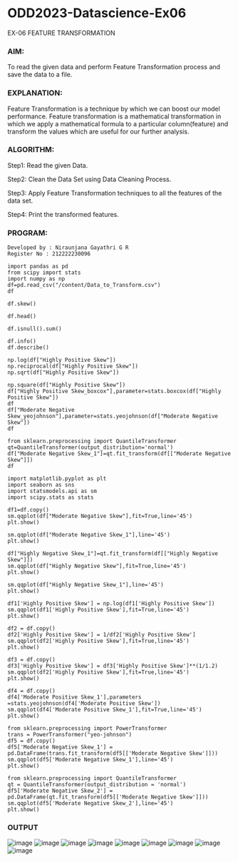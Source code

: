 # ODD2023-Datascience-Ex06
EX-06 FEATURE TRANSFORMATION
### AIM:
To read the given data and perform Feature Transformation process and save the data to a file.

### EXPLANATION:
Feature Transformation is a technique by which we can boost our model performance. Feature transformation is a mathematical transformation in which we apply a mathematical formula to a particular column(feature) and transform the values which are useful for our further analysis.

### ALGORITHM:
Step1: Read the given Data.

Step2: Clean the Data Set using Data Cleaning Process.

Step3: Apply Feature Transformation techniques to all the features of the data set.

Step4: Print the transformed features.

### PROGRAM:
```
Developed by : Niraunjana Gayathri G R
Register No : 212222230096
```
```
import pandas as pd
from scipy import stats
import numpy as np
df=pd.read_csv("/content/Data_to_Transform.csv")
df

df.skew()

df.head()

df.isnull().sum()

df.info()
df.describe()

np.log(df["Highly Positive Skew"])
np.reciprocal(df["Highly Positive Skew"])
np.sqrt(df["Highly Positive Skew"])

np.square(df["Highly Positive Skew"])
df["Highly Positive Skew_boxcox"],parameter=stats.boxcox(df["Highly Positive Skew"])
df
df["Moderate Negative Skew_yeojohnson"],parameter=stats.yeojohnson(df["Moderate Negative Skew"])
df

from sklearn.preprocessing import QuantileTransformer
qt=QuantileTransformer(output_distribution='normal')
df["Moderate Negative Skew_1"]=qt.fit_transform(df[["Moderate Negative Skew"]])
df

import matplotlib.pyplot as plt
import seaborn as sns
import statsmodels.api as sm
import scipy.stats as stats

df1=df.copy()
sm.qqplot(df["Moderate Negative Skew"],fit=True,line='45')
plt.show()

sm.qqplot(df["Moderate Negative Skew_1"],line='45')
plt.show()

df["Highly Negative Skew_1"]=qt.fit_transform(df[["Highly Negative Skew"]])
sm.qqplot(df["Highly Negative Skew"],fit=True,line='45')
plt.show()

sm.qqplot(df["Highly Negative Skew_1"],line='45')
plt.show()

df1['Highly Positive Skew'] = np.log(df1['Highly Positive Skew'])
sm.qqplot(df1['Highly Positive Skew'],fit=True,line='45')
plt.show()

df2 = df.copy()
df2['Highly Positive Skew'] = 1/df2['Highly Positive Skew']
sm.qqplot(df2['Highly Positive Skew'],fit=True,line='45')
plt.show()

df3 = df.copy()
df3['Highly Positive Skew'] = df3['Highly Positive Skew']**(1/1.2)
sm.qqplot(df2['Highly Positive Skew'],fit=True,line='45')
plt.show()

df4 = df.copy()
df4['Moderate Positive Skew_1'],parameters =stats.yeojohnson(df4['Moderate Positive Skew'])
sm.qqplot(df4['Moderate Positive Skew_1'],fit=True,line='45')
plt.show()

from sklearn.preprocessing import PowerTransformer 
trans = PowerTransformer("yeo-johnson")
df5 = df.copy()
df5['Moderate Negative Skew_1'] = pd.DataFrame(trans.fit_transform(df5[['Moderate Negative Skew']]))
sm.qqplot(df5['Moderate Negative Skew_1'],line='45')
plt.show()

from sklearn.preprocessing import QuantileTransformer
qt = QuantileTransformer(output_distribution = 'normal')
df5['Moderate Negative Skew_2'] = pd.DataFrame(qt.fit_transform(df5[['Moderate Negative Skew']]))
sm.qqplot(df5['Moderate Negative Skew_2'],line='45')
plt.show()
```

### OUTPUT
![image](https://github.com/niraunjana/ODD2023-Datascience-Ex06/assets/119395610/b0f6a4e7-5a95-4b94-917c-d97001242ecf)
![image](https://github.com/niraunjana/ODD2023-Datascience-Ex06/assets/119395610/1f00a6f4-dbf8-4afd-8466-6811ff050665)
![image](https://github.com/niraunjana/ODD2023-Datascience-Ex06/assets/119395610/0ba0ce3e-f6c9-4957-a37f-75a8dca4365f)
![image](https://github.com/niraunjana/ODD2023-Datascience-Ex06/assets/119395610/e7d8692a-6662-44ff-8ae2-0827d12d6fc8)
![image](https://github.com/niraunjana/ODD2023-Datascience-Ex06/assets/119395610/8d4c5f58-056a-4511-9359-6582cfd30d74)
![image](https://github.com/niraunjana/ODD2023-Datascience-Ex06/assets/119395610/b9f725d3-96aa-4d24-b5a9-fdefbe1ed139)
![image](https://github.com/niraunjana/ODD2023-Datascience-Ex06/assets/119395610/9fbb2a52-b803-4a5f-922d-9d856b123136)
![image](https://github.com/niraunjana/ODD2023-Datascience-Ex06/assets/119395610/f2bcc578-483c-42b5-8a98-b8ab3463d416)
![image](https://github.com/niraunjana/ODD2023-Datascience-Ex06/assets/119395610/be58e209-478f-458a-92aa-4631c79b07f0)
